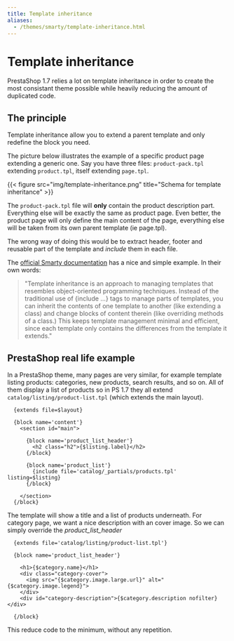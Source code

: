 ```yaml
---
title: Template inheritance
aliases:
  - /themes/smarty/template-inheritance.html
---
```


# Template inheritance

PrestaShop 1.7 relies a lot on template inheritance in order to create the most consistant
theme possible while heavily reducing the amount of duplicated code.


## The principle

Template inheritance allow you to extend a parent template and only redefine the block you need.

The picture below illustrates the example of a specific product page extending a generic one. Say
you have three files: `product-pack.tpl` extending `product.tpl`, itself extending `page.tpl`.

{{< figure src="img/template-inheritance.png" title="Schema for template inheritance" >}}

The `product-pack.tpl` file will **only** contain the product description part. Everything else
will be exactly the same as product page. Even better, the product page will only define the main
content of the page, everything else will be taken from its own parent template (ie page.tpl).

The wrong way of doing this would be to extract header, footer and reusable part of the template
and _include_ them in each file.

The [official Smarty documentation](https://www.smarty.net/inheritance) has a nice and simple example. In their own words:

> "Template inheritance is an approach to managing templates that resembles object-oriented programming techniques.
  Instead of the traditional use of {include ...} tags to manage parts of templates, you can inherit the
  contents of one template to another (like extending a class) and change blocks of content therein (like
  overriding methods of a class.) This keeps template management minimal and efficient, since each template
  only contains the differences from the template it extends."

## PrestaShop real life example

In a PrestaShop theme, many pages are very similar, for example template listing products: categories,
new products, search results, and so on. All of them display a list of products so in PS 1.7 they all
extend `catalog/listing/product-list.tpl` (which extends the main layout).

```html+smarty
  {extends file=$layout}

  {block name='content'}
    <section id="main">

      {block name='product_list_header'}
        <h2 class="h2">{$listing.label}</h2>
      {/block}

      {block name='product_list'}
        {include file='catalog/_partials/products.tpl' listing=$listing}
      {/block}

    </section>
  {/block}
```

The template will show a title and a list of products underneath. For category page, we want a nice
description with an cover image. So we can simply override the *product_list_header*

```html+smarty
  {extends file='catalog/listing/product-list.tpl'}

  {block name='product_list_header'}

    <h1>{$category.name}</h1>
    <div class="category-cover">
      <img src="{$category.image.large.url}" alt="{$category.image.legend}">
    </div>
    <div id="category-description">{$category.description nofilter}</div>

  {/block}
```

This reduce code to the minimum, without any repetition.

